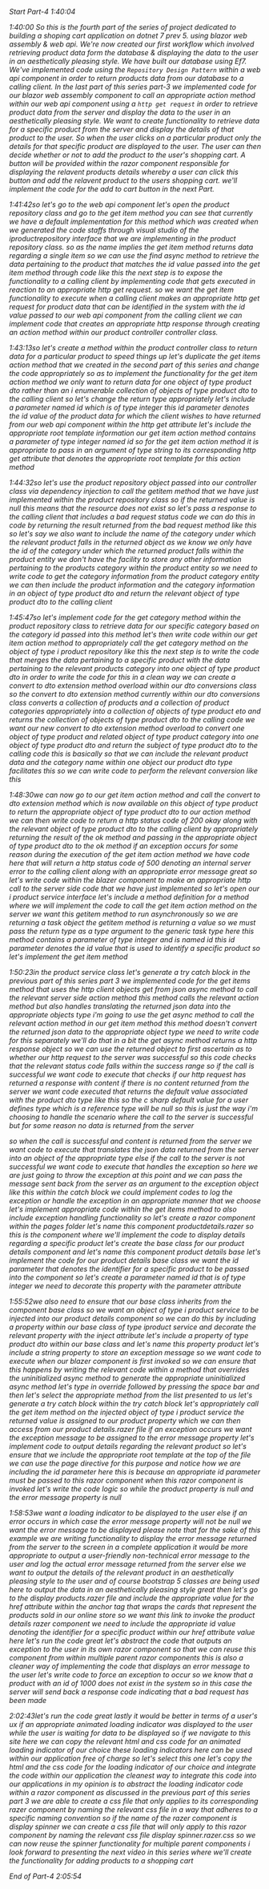 *Start Part-4 1:40:04*

*1:40:00 So this is the fourth part of the series of project dedicated to building a shoping cart application on dotnet 7 prev 5. using blazor web assembly & web api. We're now created our first workflow which involved retrieving product data form the database & displaying the data to the user in an aesthetically pleasing style. We have built our database using Ef7. We've implemented code using the `Repository Design Pattern` within a web api component in order to return products data from our database to a calling client. In the last part of this series part-3 we implemented code for our blazor web assembly component to call an appropriate action method within our web api component using a `http get request` in order to retrieve product data from the server and display the data to the user in an aesthetically pleasing style. We want to create functionality to retrieve data for a specific product from the server and display the details of that product to the user. So when the user clicks on a particular product only the details for that specific product are displayed to the user. The user can then decide whether or not to add the product to the user's shopping cart. A button will be provided within the razor component responsible for displaying the relavent products details whereby a user can click this button and add the relavent product to the users shopping cart. we'll implement the code for the add to cart button in the next Part.*

*1:41:42so let's go to the web api component let's open the product repository class and go to the get item method you can see that currently we have a default implementation for this method which was created when we generated the code staffs through visual studio of the iproductrepository interface that we are implementing in the product repository class. so as the name implies the get item method returns data regarding a single item so we can use the find async method to retrieve the data pertaining to the product that matches the id value passed into the get item method through code like this the next step is to expose the functionality to a calling client by implementing code that gets executed in reaction to an appropriate http get request. so we want the get item functionality to execute when a calling client makes an appropriate http get request for product data that can be identified in the system with the id value passed to our web api component from the calling client we can implement code that creates an appropriate http response through creating an action method within our product controller controller class.*

*1:43:13so let's create a method within the product controller class to return data for a particular product to speed things up let's duplicate the get items action method that we created in the second part of this series and change the code appropriately so as to implement the functionality for the get item action method we only want to return data for one object of type product dto rather than an i enumerable collection of objects of type product dto to the calling client so let's change the return type appropriately let's include a parameter named id which is of type integer this id parameter denotes the id value of the product data for which the client wishes to have returned from our web api component within the http get attribute let's include the appropriate root template information our get item action method contains a parameter of type integer named id so for the get item action method it is appropriate to pass in an argument of type string to its corresponding http get attribute that denotes the appropriate root template for this action method*

*1:44:32so let's use the product repository object passed into our controller class via dependency injection to call the getitem method that we have just implemented within the product repository class so if the returned value is null this means that the resource does not exist so let's pass a response to the calling client that includes a bad request status code we can do this in code by returning the result returned from the bad request method like this so let's say we also want to include the name of the category under which the relevant product falls in the returned object as we know we only have the id of the category under which the returned product falls within the product entity we don't have the facility to store any other information pertaining to the products category within the product entity so we need to write code to get the category information from the product category entity we can then include the product information and the category information in an object of type product dto and return the relevant object of type product dto to the calling client*

*1:45:47so let's implement code for the get category method within the product repository class to retrieve data for our specific category based on the category id passed into this method let's then write code within our get item action method to appropriately call the get category method on the object of type i product repository like this the next step is to write the code that merges the data pertaining to a specific product with the data pertaining to the relevant products category into one object of type product dto in order to write the code for this in a clean way we can create a convert to dto extension method overload within our dto conversions class so the convert to dto extension method currently within our dto conversions class converts a collection of products and a collection of product categories appropriately into a collection of objects of type product eto and returns the collection of objects of type product dto to the calling code we want our new convert to dto extension method overload to convert one object of type product and related object of type product category into one object of type product dto and return the subject of type product dto to the calling code this is basically so that we can include the relevant product data and the category name within one object our product dto type facilitates this so we can write code to perform the relevant conversion like this*

*1:48:30we can now go to our get item action method and call the convert to dto extension method which is now available on this object of type product to return the appropriate object of type product dto to our action method we can then write code to return a http status code of 200 okay along with the relevant object of type product dto to the calling client by appropriately returning the result of the ok method and passing in the appropriate object of type product dto to the ok method if an exception occurs for some reason during the execution of the get item action method we have code here that will return a http status code of 500 denoting an internal server error to the calling client along with an appropriate error message great so let's write code within the blazer component to make an appropriate http call to the server side code that we have just implemented so let's open our i product service interface let's include a method definition for a method where we will implement the code to call the get item action method on the server we want this getitem method to run asynchronously so we are returning a task object the getitem method is returning a value so we must pass the return type as a type argument to the generic task type here this method contains a parameter of type integer and is named id this id parameter denotes the id value that is used to identify a specific product so let's implement the get item method*

*1:50:23in the product service class let's generate a try catch block in the previous part of this series part 3 we implemented code for the get items method that uses the http client objects get from json async method to call the relevant server side action method this method calls the relevant action method but also handles translating the returned json data into the appropriate objects type i'm going to use the get async method to call the relevant action method in our get item method this method doesn't convert the returned json data to the appropriate object type we need to write code for this separately we'll do that in a bit the get async method returns a http response object so we can use the returned object to first ascertain as to whether our http request to the server was successful so this code checks that the relevant status code falls within the success range so if the call is successful we want code to execute that checks if our http request has returned a response with content if there is no content returned from the server we want code executed that returns the default value associated with the product dto type like this so the c sharp default value for a user defines type which is a reference type will be null so this is just the way i'm choosing to handle the scenario where the call to the server is successful but for some reason no data is returned from the server*

*so when the call is successful and content is returned from the server we want code to execute that translates the json data returned from the server into an object of the appropriate type else if the call to the server is not successful we want code to execute that handles the exception so here we are just going to throw the exception at this point and we can pass the message sent back from the server as an argument to the exception object like this within the catch block we could implement codes to log the exception or handle the exception in an appropriate manner that we choose let's implement appropriate code within the get items method to also include exception handling functionality so let's create a razor component within the pages folder let's name this component productdetails.razer so this is the component where we'll implement the code to display details regarding a specific product let's create the base class for our product details component and let's name this component product details base let's implement the code for our product details base class we want the id parameter that denotes the identifier for a specific product to be passed into the component so let's create a parameter named id that is of type integer we need to decorate this property with the parameter attribute*

*1:55:52we also need to ensure that our base class inherits from the component base class so we want an object of type i product service to be injected into our product details component so we can do this by including a property within our base class of type iproduct service and decorate the relevant property with the inject attribute let's include a property of type product dto within our base class and let's name this property product let's include a string property to store an exception message so we want code to execute when our blazer component is first invoked so we can ensure that this happens by writing the relevant code within a method that overrides the uninitialized async method to generate the appropriate uninitialized async method let's type in override followed by pressing the space bar and then let's select the appropriate method from the list presented to us let's generate a try catch block within the try catch block let's appropriately call the get item method on the injected object of type i product service the returned value is assigned to our product property which we can then access from our product details.razer file if an exception occurs we want the exception message to be assigned to the error message property let's implement code to output details regarding the relevant product so let's ensure that we include the appropriate root template at the top of the file we can use the page directive for this purpose and notice how we are including the id parameter here this is because an appropriate id parameter must be passed to this razor component when this razor component is invoked let's write the code logic so while the product property is null and the error message property is null*

*1:58:53we want a loading indicator to be displayed to the user else if an error occurs in which case the error message property will not be null we want the error message to be displayed please note that for the sake of this example we are writing functionality to display the error message returned from the server to the screen in a complete application it would be more appropriate to output a user-friendly non-technical error message to the user and log the actual error message returned from the server else we want to output the details of the relevant product in an aesthetically pleasing style to the user and of course bootstrap 5 classes are being used here to output the data in an aesthetically pleasing style great then let's go to the display products.razer file and include the appropriate value for the href attribute within the anchor tag that wraps the cards that represent the products sold in our online store so we want this link to invoke the product details razer component we need to include the appropriate id value denoting the identifier for a specific product within our href attribute value here let's run the code great let's abstract the code that outputs an exception to the user in its own razor component so that we can reuse this component from within multiple parent razor components this is also a cleaner way of implementing the code that displays an error message to the user let's write code to force an exception to occur so we know that a product with an id of 1000 does not exist in the system so in this case the server will send back a response code indicating that a bad request has been made*

*2:02:43let's run the code great lastly it would be better in terms of a user's ux if an appropriate animated loading indicator was displayed to the user while the user is waiting for data to be displayed so if we navigate to this site here we can copy the relevant html and css code for an animated loading indicator of our choice these loading indicators here can be used within our application free of charge so let's select this one let's copy the html and the css code for the loading indicator of our choice and integrate the code within our application the cleanest way to integrate this code into our applications in my opinion is to abstract the loading indicator code within a razor component as discussed in the previous part of this series part 3 we are able to create a css file that only applies to its corresponding razer component by naming the relevant css file in a way that adheres to a specific naming convention so if the name of the razer component is display spinner we can create a css file that will only apply to this razor component by naming the relevant css file display spinner.razer.css so we can now reuse the spinner functionality for multiple parent components i look forward to presenting the next video in this series where we'll create the functionality for adding products to a shopping cart* 

*End of Part-4 2:05:54*
